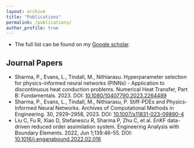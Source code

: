 ```yaml
---
layout: archive
title: "Publications"
permalink: /publications/
author_profile: true
---
```


* The full list can be found on my [Google scholar](https://scholar.google.com/citations?user=WYPgd2cAAAAJ&hl=en).

## Journal Papers

* Sharma, P., Evans, L., Tindall, M., Nithiarasu. Hyperparameter selection for physics-informed neural networks (PINNs) - Application to discontinuous heat conduction problems. Numerical Heat Transfer, Part B: Fundamentals. 2023. DOI: [10.1080/10407790.2023.2264489](https://doi.org/10.1080/10407790.2023.2264489)
* Sharma, P., Evans, L., Tindall, M., Nithiarasu, P. Stiff-PDEs and Physics-Informed Neural Networks. Archives of Computational Methods in Engineering. 30, 2929–2958, 2023. DOI: [10.1007/s11831-023-09890-4](https://doi.org/10.1007/s11831-023-09890-4)
* Liu C, Fu R, Xiao D, Stefanescu R, Sharma P, Zhu C, et al. EnKF data-driven reduced order assimilation system. Engineering Analysis with Boundary Elements. 2022, Jun 1;139:46-55. DOI: [10.1016/j.enganabound.2022.02.016](https://doi.org/10.1016/j.enganabound.2022.02.016)